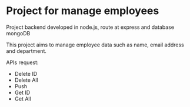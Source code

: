 # Project for manage employees

Project backend developed in node.js, route at express and database mongoDB

This project aims to manage employee data such as name, email address and department.  

APIs request:

- Delete ID
- Delete All
- Push 
- Get ID
- Get All

